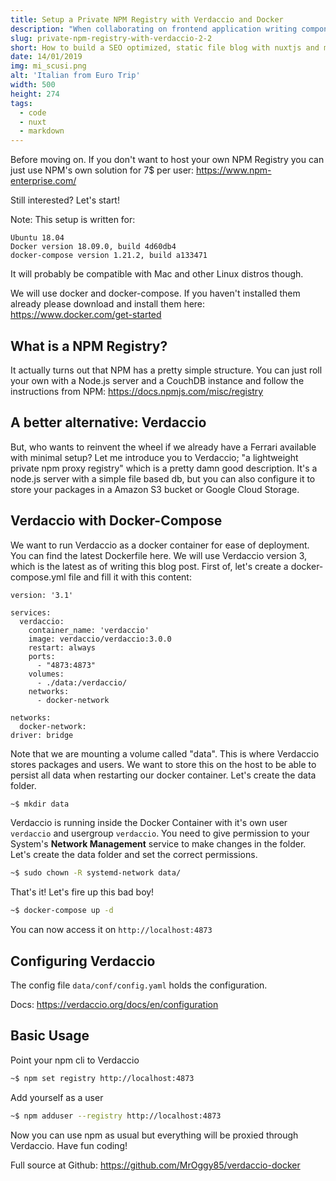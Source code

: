 ```yaml
---
title: Setup a Private NPM Registry with Verdaccio and Docker
description: "When collaborating on frontend application writing component libraries our companies doesn't always want to share that code with the community (boo!). Using package managers like npm and yarn is really powerful to handle our third party code. When working locally it's easy to use npm link or yarn link for ease of development. Then when we want to use our library with our application we need to provide a repo link with a tag and auth token (ugly and unsafe!). Let's do it proper by publishing our library to our own NPM registry instead! And also get an additional cache layer in case NPM is down..."
slug: private-npm-registry-with-verdaccio-2-2
short: How to build a SEO optimized, static file blog with nuxtjs and markdown files. Including a sitemap.xml and catagory or tag pages.
date: 14/01/2019
img: mi_scusi.png
alt: 'Italian from Euro Trip'
width: 500
height: 274
tags:
  - code
  - nuxt
  - markdown
---
```


Before moving on. If you don't want to host your own NPM Registry you can just
use NPM's own solution for 7$ per user: https://www.npm-enterprise.com/

Still interested? Let's start!

Note: This setup is written for:

```
Ubuntu 18.04
Docker version 18.09.0, build 4d60db4
docker-compose version 1.21.2, build a133471
```

It will probably be compatible with Mac and other Linux distros though.

We will use docker and docker-compose. If you haven't installed them already
please download and install them here: https://www.docker.com/get-started

## What is a NPM Registry?

It actually turns out that NPM has a pretty simple structure. You can just roll
your own with a Node.js server and a CouchDB instance and follow the
instructions from NPM: https://docs.npmjs.com/misc/registry

## A better alternative: Verdaccio

But, who wants to reinvent the wheel if we already have a Ferrari available with
minimal setup? Let me introduce you to Verdaccio; "a lightweight private npm
proxy registry" which is a pretty damn good description. It's a node.js server
with a simple file based db, but you can also configure it to store your
packages in a Amazon S3 bucket or Google Cloud Storage.

## Verdaccio with Docker-Compose

We want to run Verdaccio as a docker container for ease of deployment. You can
find the latest Dockerfile here. We will use Verdaccio version 3, which is the
latest as of writing this blog post. First of, let's create a docker-compose.yml
file and fill it with this content:

```docker
version: '3.1'

services:
  verdaccio:
    container_name: 'verdaccio'
    image: verdaccio/verdaccio:3.0.0
    restart: always
    ports:
      - "4873:4873"
    volumes:
      - ./data:/verdaccio/
    networks:
      - docker-network

networks:
  docker-network:
driver: bridge
```

Note that we are mounting a volume called "data". This is where Verdaccio stores
packages and users. We want to store this on the host to be able to persist all
data when restarting our docker container. Let's create the data folder.

```sh
~$ mkdir data
```

Verdaccio is running inside the Docker Container with it's own user `verdaccio`
and usergroup `verdaccio`. You need to give permission to your System's
**Network Management** service to make changes in the folder. Let's create the
data folder and set the correct permissions.

```sh
~$ sudo chown -R systemd-network data/
```

That's it! Let's fire up this bad boy!

```sh
~$ docker-compose up -d
```

You can now access it on `http://localhost:4873`

## Configuring Verdaccio

The config file `data/conf/config.yaml` holds the configuration.

Docs: https://verdaccio.org/docs/en/configuration

## Basic Usage

Point your npm cli to Verdaccio

```sh
~$ npm set registry http://localhost:4873
```

Add yourself as a user

```sh
~$ npm adduser --registry http://localhost:4873
```

Now you can use npm as usual but everything will be proxied through Verdaccio.
Have fun coding!

Full source at Github: https://github.com/MrOggy85/verdaccio-docker
